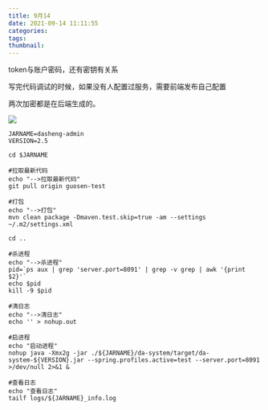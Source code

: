 ```yaml
---
title: 9月14
date: 2021-09-14 11:11:55
categories:
tags:
thumbnail:
---
```

token与账户密码，还有密钥有关系

写完代码调试的时候，如果没有人配置过服务，需要前端发布自己配置

两次加密都是在后端生成的。

![](https://tva1.sinaimg.cn/large/008i3skNgy1gui9fhm92ej61b60m4whj02.jpg)

```shell
JARNAME=dasheng-admin
VERSION=2.5

cd $JARNAME

#拉取最新代码
echo "-->拉取最新代码"
git pull origin guosen-test

#打包
echo "-->打包"
mvn clean package -Dmaven.test.skip=true -am --settings ~/.m2/settings.xml

cd ..

#杀进程
echo "-->杀进程"
pid=`ps aux | grep 'server.port=8091' | grep -v grep | awk '{print $2}'`
echo $pid
kill -9 $pid

#清日志
echo "-->清日志"
echo '' > nohup.out

#启进程
echo "启动进程"
nohup java -Xmx2g -jar ./${JARNAME}/da-system/target/da-system-${VERSION}.jar --spring.profiles.active=test --server.port=8091  >/dev/null 2>&1 &

#查看日志
echo "查看日志"
tailf logs/${JARNAME}_info.log
```



